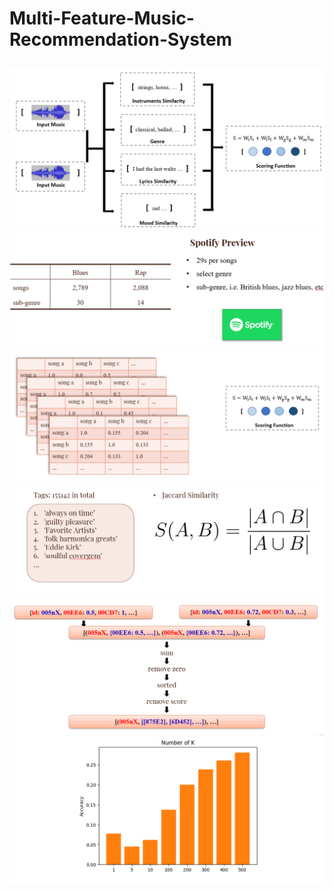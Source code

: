 # Multi-Feature-Music-Recommendation-System

## 
![](src/overview.png)
![](src/dataset.png)
![](src/matrixs.png)
![](src/jaccard.png)
![](src/topk.png)
![](src/result.png)
